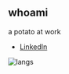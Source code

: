 ## whoami

a potato at work

- [LinkedIn](https://www.linkedin.com/in/tanweixin04/)

![langs](https://github-readme-stats.vercel.app/api/top-langs/?username=xerri04&layout=compact&show_icons=true&theme=tokyonight)
